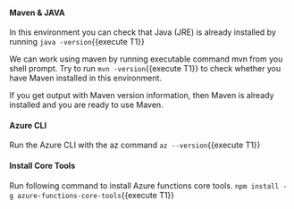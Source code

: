 #### Maven & JAVA
In this environment you can check that Java (JRE) is already installed by running `java -version`{{execute T1}}

We can work using maven by running executable command mvn from you shell prompt. Try to run `mvn -version`{{execute T1}} to check whether you have Maven installed in this environment.

If you get output with Maven version information, then Maven is already installed and you are ready to use Maven.

#### Azure CLI
Run the Azure CLI with the az command `az --version`{{execute T1}}


#### Install Core Tools
Run following command to install Azure functions core tools.
`npm install -g azure-functions-core-tools`{{execute T1}}